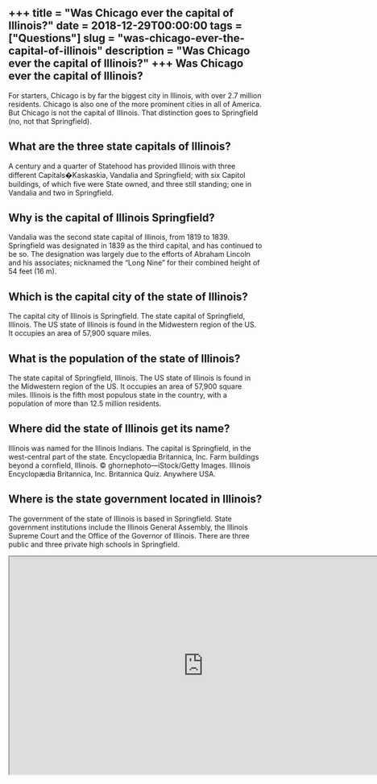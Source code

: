 +++
title = "Was Chicago ever the capital of Illinois?"
date = 2018-12-29T00:00:00
tags = ["Questions"]
slug = "was-chicago-ever-the-capital-of-illinois"
description = "Was Chicago ever the capital of Illinois?"
+++
Was Chicago ever the capital of Illinois?
-----------------------------------------

For starters, Chicago is by far the biggest city in Illinois, with over 2.7 million residents. Chicago is also one of the more prominent cities in all of America. But Chicago is not the capital of Illinois. That distinction goes to Springfield (no, not that Springfield).

What are the three state capitals of Illinois?
----------------------------------------------

A century and a quarter of Statehood has provided Illinois with three different Capitals�Kaskaskia, Vandalia and Springfield; with six Capitol buildings, of which five were State owned, and three still standing; one in Vandalia and two in Springfield.

Why is the capital of Illinois Springfield?
-------------------------------------------

Vandalia was the second state capital of Illinois, from 1819 to 1839. Springfield was designated in 1839 as the third capital, and has continued to be so. The designation was largely due to the efforts of Abraham Lincoln and his associates; nicknamed the “Long Nine” for their combined height of 54 feet (16 m).

Which is the capital city of the state of Illinois?
---------------------------------------------------

The capital city of Illinois is Springfield. The state capital of Springfield, Illinois. The US state of Illinois is found in the Midwestern region of the US. It occupies an area of 57,900 square miles.

What is the population of the state of Illinois?
------------------------------------------------

The state capital of Springfield, Illinois. The US state of Illinois is found in the Midwestern region of the US. It occupies an area of 57,900 square miles. Illinois is the fifth most populous state in the country, with a population of more than 12.5 million residents.

Where did the state of Illinois get its name?
---------------------------------------------

Illinois was named for the Illinois Indians. The capital is Springfield, in the west-central part of the state. Encyclopædia Britannica, Inc. Farm buildings beyond a cornfield, Illinois. © ghornephoto—iStock/Getty Images. Illinois Encyclopædia Britannica, Inc. Britannica Quiz. Anywhere USA.

Where is the state government located in Illinois?
--------------------------------------------------

The government of the state of Illinois is based in Springfield. State government institutions include the Illinois General Assembly, the Illinois Supreme Court and the Office of the Governor of Illinois. There are three public and three private high schools in Springfield.

<iframe allow="accelerometer; autoplay; clipboard-write; encrypted-media; gyroscope; picture-in-picture" allowfullscreen="" class="__youtube_prefs__  epyt-is-override  no-lazyload" data-no-lazy="1" data-origheight="433" data-origwidth="770" data-skipgform_ajax_framebjll="" height="433" id="_ytid_21724" loading="lazy" src="https://www.youtube.com/embed/W2tlkiqLWrQ?enablejsapi=1&autoplay=0&cc_load_policy=0&cc_lang_pref=&iv_load_policy=1&loop=0&modestbranding=0&rel=1&fs=1&playsinline=0&autohide=2&theme=dark&color=red&controls=1&" title="YouTube player" width="770"></iframe>